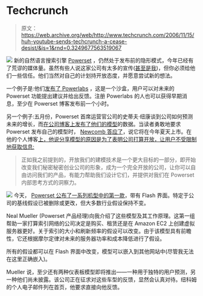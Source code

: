 # Techcrunch

> 原文：<https://web.archive.org/web/http://www.techcrunch.com/2006/11/15/huh-youtube-sends-techcrunch-a-cease-desist/&js=1&rnd=0.3249677563519067>

[![](img/eda556faaac500c9ba97e10a7eba9fe9.png)](https://web.archive.org/web/20070809221859/http://www.crunchbase.com/company/powerset) 新的自然语言搜索引擎 [Powerset](https://web.archive.org/web/20070809221859/http://www.crunchbase.com/company/powerset) ，仍然处于发布前的隐形模式，今年已经有了荒谬的媒体量。虽然有些人说这家公司有太多的宣传([甚至是我](https://web.archive.org/web/20070809221859/http://www.techcrunch.com/2007/02/12/powerhype-at-powerset/))，但你必须给他们一些信任。他们当然对自己的计划持开放态度，并愿意尝试新的想法。

一个例子是:他们[发布了 Powerlabs](https://web.archive.org/web/20070809221859/http://www.techcrunch.com/2007/06/15/powerset-to-launch-social-network-around-search-engine/) ，这是一个沙盒，用户可以对未来的 Powerset 功能提出建议并给出反馈。注册 Powerlabs 的人也可以获得早期消息，至少在 Powerset 博客发布前一个小时。

另一个例子:五月份，Powerset 首席运营官公司的史蒂夫·纽康谈到公司如何预测未来的增长，而[在公司博客上发布了他们的模型](https://web.archive.org/web/20070809221859/http://www.techcrunch.com/2007/05/05/will-powerset-have-powergrowth/)的数据。当读者勇敢地要求 Powerset 发布自己的模型时， [Newcomb 答应了](https://web.archive.org/web/20070809221859/http://www.techcrunch.com/2007/06/14/powerset-releases-growth-spreadsheet-models/)，说它将在今年夏天上市。在他的个人博客[上，他说分享模型的原因是为了表明公司打算开放，让用户不受限制地获取信息:](https://web.archive.org/web/20070809221859/http://www.blognewcomb.com/blog)

> 正如我之前提到的，开放我们的建模技术是一个更大目标的一部分，即开始改变我们秘密秘密创业公司的形象，成为一个完全开放的公司，让你可以自由访问我们的产品，有能力帮助我们设计它们，并提供对我们在 Powerset 内部思考方式的洞察力。

[![](img/a0bc999a4c0d0b86980f2ee7e615d9f3.png)](https://web.archive.org/web/20070809221859/http://www.techcrunch.com/wp-content/powermb.png) 今天， [Powerset 公布了一系列机型中的第一款](https://web.archive.org/web/20070809221859/http://www.powerset.com/flash/datacenter_model)，带有 Flash 界面。特定于公司的基线假设已被删除或更改，但大多数行业假设保持不变。

Neal Mueller (Powerset 产品经理)向我介绍了这些模型及其工作原理。这第一组帮助一家打算索引网络的公司决定是购买、租赁还是在 Amazon EC2 上创建虚拟服务器更好。关于索引的大小和刷新频率的假设可以改变。由于该模型具有前瞻性，它还根据摩尔定律对未来的服务器功率和成本降低进行了假设。

所有的假设都可以在 Flash 界面中改变，模型可以嵌入到其他网站中(尽管我无法在这里正确嵌入)。

Mueller 说，至少还有两种仪表板模型即将推出——一种用于独特的用户预测，另一种他们尚未披露。该公司正在征求对这些车型的反馈，显然会认真对待。纽科姆的个人电子邮件列在首页，他要求直接向他反馈。